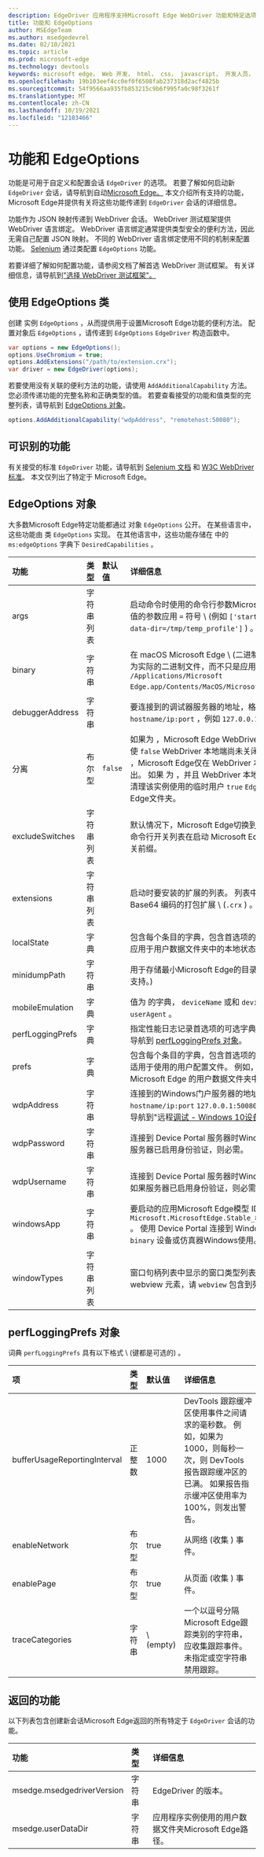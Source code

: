 ```yaml
---
description: EdgeDriver 应用程序支持Microsoft Edge WebDriver 功能和特定选项 (Chromium) 。
title: 功能和 EdgeOptions
author: MSEdgeTeam
ms.author: msedgedevrel
ms.date: 02/10/2021
ms.topic: article
ms.prod: microsoft-edge
ms.technology: devtools
keywords: microsoft edge， Web 开发， html， css， javascript， 开发人员， webdriver， selenium， 测试， 工具， 自动化， 测试
ms.openlocfilehash: 19b103eef4cc0ef0f6508fab237318d2acf4825b
ms.sourcegitcommit: 54f9566aa935fb853215c9b6f995fa0c98f3261f
ms.translationtype: MT
ms.contentlocale: zh-CN
ms.lasthandoff: 10/19/2021
ms.locfileid: "12103466"
---
```

# <a name="capabilities-and-edgeoptions"></a>功能和 EdgeOptions

功能是可用于自定义和配置会话 `EdgeDriver` 的选项。  若要了解如何启动新 `EdgeDriver` 会话，请导航到自动[Microsoft Edge。][WebdriverIndexAutomateMicrosoftEdgeChromium]  本文介绍所有支持的功能，Microsoft Edge并提供有关将这些功能传递到 `EdgeDriver` 会话的详细信息。


功能作为 JSON 映射传递到 WebDriver 会话。  WebDriver 测试框架提供 WebDriver 语言绑定。  WebDriver 语言绑定通常提供类型安全的便利方法，因此无需自己配置 JSON 映射。  不同的 WebDriver 语言绑定使用不同的机制来配置功能。  [Selenium][SeleniumMain] 通过类配置 `EdgeOptions` 功能。

若要详细了解如何配置功能，请参阅文档了解首选 WebDriver 测试框架。  有关详细信息，请导航到["选择 WebDriver 测试框架"。][WebdriverIndexChooseAWebdriverTestingFramework]

## <a name="using-the-edgeoptions-class"></a>使用 EdgeOptions 类

创建 实例 `EdgeOptions` ，从而提供用于设置Microsoft Edge功能的便利方法。  配置对象后 `EdgeOptions` ，请传递到 `EdgeOptions` `EdgeDriver` 构造函数中。

```csharp
var options = new EdgeOptions();
options.UseChromium = true;
options.AddExtensions("/path/to/extension.crx");
var driver = new EdgeDriver(options);
```

若要使用没有关联的便利方法的功能，请使用 `AddAdditionalCapability` 方法。  您必须传递功能的完整名称和正确类型的值。  若要查看接受的功能和值类型的完整列表，请导航到 [EdgeOptions 对象](#edgeoptions-object)。

```csharp
options.AddAdditionalCapability("wdpAddress", "remotehost:50080");
```

## <a name="recognized-capabilities"></a>可识别的功能

有关接受的标准 `EdgeDriver` 功能，请导航到 [Selenium 文档][SharedCapabilitiesSeleniumDocumentation] 和 [W3C WebDriver 标准][CapabilitiesW3cWebdriver]。  本文仅列出了特定于 Microsoft Edge。

## <a name="edgeoptions-object"></a>EdgeOptions 对象

大多数Microsoft Edge特定功能都通过 对象 `EdgeOptions` 公开。  在某些语言中，这些功能由 类 `EdgeOptions` 实现。  在其他语言中，这些功能存储在 中的 `ms:edgeOptions` 字典下 `DesiredCapabilities` 。

| 功能 | 类型 | 默认值 | 详细信息 |
|:--- |:--- |:--- |:--- |
| args | 字符串列表 |  | 启动命令时使用的命令行参数Microsoft Edge。  具有关联值的参数应用 `=` 符号 \ (例如 `['start-maximized', 'user-data-dir=/tmp/temp_profile']` \) 。 |
| binary | 字符串 |  | 在 macOS Microsoft Edge \ (二进制文件的路径，路径应为实际的二进制文件，而不只是应用。  例如 `/Applications/Microsoft Edge.app/Contents/MacOS/Microsoft Edge` ，\) 。 |
| debuggerAddress | 字符串 |  | 要连接到的调试器服务器的地址，格式为 `hostname/ip:port` ，例如 `127.0.0.1:38947` 。 |
| 分离 | 布尔型 | `false` | 如果为 ，Microsoft Edge WebDriver 服务关闭时退出，即使 `false` WebDriver 本地端尚未关闭会话。  如果 `true` 为 ，Microsoft Edge仅在 WebDriver 本地端关闭会话时退出。  如果 为 ，并且 WebDriver 本地端不关闭会话，则不清理该实例使用的临时用户 `true` `EdgeDriver` Microsoft Edge文件夹。 |
| excludeSwitches | 字符串列表 |  | 默认情况下，Microsoft Edge切换到排除该 EdgeDriver 的命令行开关列表在启动 Microsoft Edge。  避免 `--` 使用开关前缀。 |
| extensions | 字符串列表 |  | 启动时要安装的扩展的列表。  列表中的每个项目应为 Base64 编码的打包扩展 \ (`.crx` \) 。 |
| localState | 字典 |  | 包含每个条目的字典，包含首选项的名称和值。  首选项将应用于用户数据文件夹中的本地状态文件。 |
| minidumpPath | 字符串 |  | 用于存储最小Microsoft Edge的目录。  \ (仅在 Linux 上受支持。\)  |
| mobileEmulation | 字典 |  | 值为 的字典， `deviceName` 或和 `deviceMetrics` 的值 `userAgent` 。 |
| perfLoggingPrefs | 字典 |  | 指定性能日志记录首选项的可选字典。  有关详细信息，请导航到 [perfLoggingPrefs 对象](#perfloggingprefs-object)。 |
| prefs | 字典 |  | 包含每个条目的字典，包含首选项的名称和值。  首选项仅适用于使用的用户配置文件。  例如，导航到 `Preferences` Microsoft Edge 的用户数据文件夹中的文件。 |
| wdpAddress | 字符串 |  | 连接到的Windows门户服务器的地址，例如 `hostname/ip:port` `127.0.0.1:50080` 。  有关详细信息，请导航到"远程[调试 - Windows 10设备"。][DevtoolsRemoteDebuggingWindows] |
| wdpPassword | 字符串 |  | 连接到 Device Portal 服务器时Windows可选密码。  如果服务器已启用身份验证，则必需。 |
| wdpUsername | 字符串 |  | 连接到 Device Portal 服务器时Windows的可选用户名。  如果服务器已启用身份验证，则必需。 |
| windowsApp | 字符串 |  | 要启动的应用Microsoft Edge模型 ID，例如 `Microsoft.MicrosoftEdge.Stable_8wekyb3d8bbwe!MSEDGE` 。  使用 Device Portal 连接到 Windows 10X `windowsApp` `binary` 设备或仿真器Windows使用。 |
| windowTypes | 字符串列表 |  | 窗口句柄列表中显示的窗口类型列表。  若要访问 Android webview 元素，请 `webview` 包含到列表中。 |

## <a name="perfloggingprefs-object"></a>perfLoggingPrefs 对象

词典 `perfLoggingPrefs` 具有以下格式 \ (键都是可选的\) 。

| 项 | 类型 | 默认值 | 详细信息 |
|:--- |:--- |:--- |:--- |
| bufferUsageReportingInterval | 正整数 | 1000 | DevTools 跟踪缓冲区使用事件之间请求的毫秒数。  例如，如果为 1000，则每秒一次，则 DevTools 报告跟踪缓冲区的已满。  如果报告指示缓冲区使用率为 100%，则发出警告。 |
| enableNetwork | 布尔型 | true | 从网络 (收集 \) 事件。 |
| enablePage | 布尔型 | true | 从页面 (收集 \) 事件。 |
| traceCategories | 字符串 | \ (empty\)  | 一个以逗号分隔Microsoft Edge跟踪类别的字符串，应收集跟踪事件。  未指定或空字符串禁用跟踪。 |

## <a name="returned-capabilities"></a>返回的功能

以下列表包含创建新会话Microsoft Edge返回的所有特定于 `EdgeDriver` 会话的功能。

| 功能 | 类型 | 详细信息 |
|:--- |:--- |:--- |
| msedge.msedgedriverVersion | 字符串 | EdgeDriver 的版本。 |
| msedge.userDataDir | 字符串 | 应用程序实例使用的用户数据文件夹Microsoft Edge路径。 |

<!-- links -->
[DevtoolsRemoteDebuggingWindows]: ../devtools-guide-chromium/remote-debugging/windows.md "远程调试设备Windows入门|Microsoft Docs"
[WebdriverIndexChooseAWebdriverTestingFramework]: ./index.md#choose-a-webdriver-testing-framework "选择 WebDriver 测试框架 - 使用 WebDriver (Chromium) 实现测试自动化|Microsoft Docs"
[WebdriverIndexAutomateMicrosoftEdgeChromium]: ./index.md#automate-microsoft-edge-chromium "自动Microsoft Edge (Chromium) - WebDriver (Chromium) |Microsoft Docs"
<!-- external links -->
[SeleniumMain]: https://www.selenium.dev "SeleniumHQ 浏览器自动化"
[SharedCapabilitiesSeleniumDocumentation]: https://www.selenium.dev/documentation/en/driver_idiosyncrasies/shared_capabilities/ "共享功能|Selenium 文档"

[CapabilitiesW3cWebdriver]: https://www.w3.org/TR/webdriver#capabilities "功能 - WebDriver 规范|W3C"
